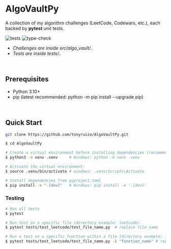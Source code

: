 # AlgoVaultPy

A collection of my algorithm challenges (LeetCode, Codewars, etc.), each backed by **pytest** unit tests.

![tests](https://github.com/tonyruizo/AlgoVaultPy/actions/workflows/python.yml/badge.svg)
![type-check](https://github.com/tonyruizo/AlgoVaultPy/actions/workflows/type-check.yml/badge.svg)


- *Challenges are inside src/algo_vault/..*
- *Tests are inside tests/..*

<br>

## Prerequisites
- Python 3.10+
- pip (latest recommended: python -m pip install --upgrade pip)


<br>

## Quick Start 

```bash
git clone https://github.com/tonyruizo/AlgoVaultPy.git

$ cd AlgoVaultPy

# Create a virtual environment before installing dependencies (recommended)
$ python3 -m venv .venv     # Windows: python -m venv .venv     

# Activate the virtual environment:
$ source .venv/bin/activate # windows: .venv\Scripts\Activate

# Install dependencies from pyproject.toml
$ pip install -e ".[dev]"   # Windows: pip install -e '.[dev]'
```
### Testing

```Bash
# Run all tests
$ pytest 

# Run test on a specific file (directory example: leetcode)          
$ pytest tests/test_leetcode/test_file_name.py  # replace file_name

# Run a test on a specific function within a file (directory example: leetcode)
$ pytest tests/test_leetcode/test_file_name.py -k "function_name" # replace file_name and function_name
```